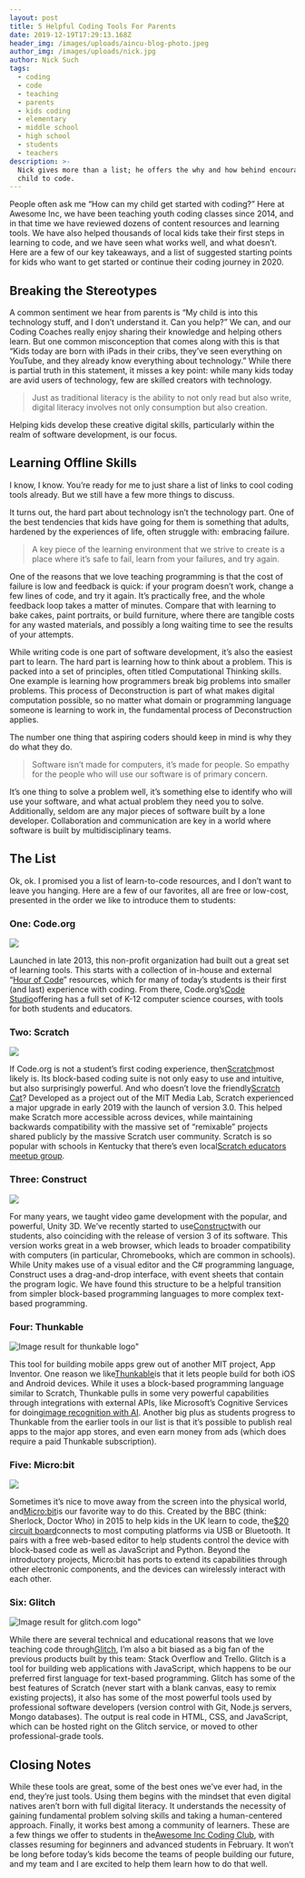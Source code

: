 ```yaml
---
layout: post
title: 5 Helpful Coding Tools For Parents
date: 2019-12-19T17:29:13.168Z
header_img: /images/uploads/aincu-blog-photo.jpeg
author_img: /images/uploads/nick.jpg
author: Nick Such
tags:
  - coding
  - code
  - teaching
  - parents
  - kids coding
  - elementary
  - middle school
  - high school
  - students
  - teachers
description: >-
  Nick gives more than a list; he offers the why and how behind encouraging your
  child to code.
---
```



People often ask me “How can my child get started with coding?” Here at Awesome Inc, we have been teaching youth coding classes since 2014, and in that time we have reviewed dozens of content resources and learning tools. We have also helped thousands of local kids take their first steps in learning to code, and we have seen what works well, and what doesn’t. Here are a few of our key takeaways, and a list of suggested starting points for kids who want to get started or continue their coding journey in 2020.



## Breaking the Stereotypes

A common sentiment we hear from parents is “My child is into this technology stuff, and I don’t understand it. Can you help?” We can, and our Coding Coaches really enjoy sharing their knowledge and helping others learn. But one common misconception that comes along with this is that “Kids today are born with iPads in their cribs, they’ve seen everything on YouTube, and they already know everything about technology.” While there is partial truth in this statement, it misses a key point: while many kids today are avid users of technology, few are skilled creators with technology. 

> Just as traditional literacy is the ability to not only read but also write, digital literacy involves not only consumption but also creation. 

Helping kids develop these creative digital skills, particularly within the realm of software development, is our focus.

## Learning Offline Skills

I know, I know. You’re ready for me to just share a list of links to cool coding tools already. But we still have a few more things to discuss.



It turns out, the hard part about technology isn’t the technology part. One of the best tendencies that kids have going for them is something that adults, hardened by the experiences of life, often struggle with: embracing failure.

>  A key piece of the learning environment that we strive to create is a place where it’s safe to fail, learn from your failures, and try again. 

One of the reasons that we love teaching programming is that the cost of failure is low and feedback is quick: if your program doesn’t work, change a few lines of code, and try it again. It’s practically free, and the whole feedback loop takes a matter of minutes. Compare that with learning to bake cakes, paint portraits, or build furniture, where there are tangible costs for any wasted materials, and possibly a long waiting time to see the results of your attempts.



While writing code is one part of software development, it’s also the easiest part to learn. The hard part is learning how to think about a problem. This is packed into a set of principles, often titled Computational Thinking skills. One example is learning how programmers break big problems into smaller problems. This process of Deconstruction is part of what makes digital computation possible, so no matter what domain or programming language someone is learning to work in, the fundamental process of Deconstruction applies.



The number one thing that aspiring coders should keep in mind is why they do what they do. 

> Software isn’t made for computers, it’s made for people. So empathy for the people who will use our software is of primary concern. 

It’s one thing to solve a problem well, it’s something else to identify who will use your software, and what actual problem they need you to solve. Additionally, seldom are any major pieces of software built by a lone developer. Collaboration and communication are key in a world where software is built by multidisciplinary teams.



## The List

Ok, ok. I promised you a list of learn-to-code resources, and I don’t want to leave you hanging. Here are a few of our favorites, all are free or low-cost, presented in the order we like to introduce them to students:



### One: Code.org

![](https://lh4.googleusercontent.com/BBe_Uu7izC0gkAI2fykDbajqEZjfsIoghQ2G04kUaaqBQiE7zJ2V3SpgWfndqBt2ukR6SuIbHTTrrfRe2znYVVLvUms5dyH9WV_bVwfgC29pM7FAeJgTk9UUwSNkljqW2bHgtwlL)

Launched in late 2013, this non-profit organization had built out a great set of learning tools. This starts with a collection of in-house and external “[Hour of Code](https://code.org/learn)” resources, which for many of today’s students is their first (and last) experience with coding. From there, Code.org’s[Code Studio](https://studio.code.org/)offering has a full set of K-12 computer science courses, with tools for both students and educators.



### Two: Scratch

![](https://lh3.googleusercontent.com/0MtOWolPwr5yCXImha-OLOAZbKUoFuPPaZxI1BYYrAj6FosLie2hvkBzaRAb1bnLKmctIZsuS02ts6Vc96MIjb4LKlmt-uejl1xMM8Atn1L6RWG0sAuxpNdIwdRLjD89zonOs5YJ)

If Code.org is not a student’s first coding experience, then[Scratch](https://scratch.mit.edu/)most likely is. Its block-based coding suite is not only easy to use and intuitive, but also surprisingly powerful. And who doesn’t love the friendly[Scratch Cat](https://en.scratch-wiki.info/wiki/Scratch_Cat)? Developed as a project out of the MIT Media Lab, Scratch experienced a major upgrade in early 2019 with the launch of version 3.0. This helped make Scratch more accessible across devices, while maintaining backwards compatibility with the massive set of “remixable” projects shared publicly by the massive Scratch user community. Scratch is so popular with schools in Kentucky that there’s even local[Scratch educators meetup group](https://www.meetup.com/ScratchEd-Lexington/).



### Three: Construct

![](https://lh3.googleusercontent.com/RKVa0lwTn05vl9mh0jRlxEp5zq-7baeE3cfXtIfEtR_Xc_m7fu-KZNHBbVyvTwOVaMGmIOfblxE93RM4yBEPa9PUMM22ZRmdz6_RjwMSHWy1Z8Jijo47x4eFUMwL_YXqB387bE5j)

For many years, we taught video game development with the popular, and powerful, Unity 3D. We’ve recently started to use[Construct](https://www.construct.net/en)with our students, also coinciding with the release of version 3 of its software. This version works great in a web browser, which leads to broader compatibility with computers (in particular, Chromebooks, which are common in schools). While Unity makes use of a visual editor and the C# programming language, Construct uses a drag-and-drop interface, with event sheets that contain the program logic. We have found this structure to be a helpful transition from simpler block-based programming languages to more complex text-based programming.



### Four: Thunkable

![Image result for thunkable logo"](https://lh4.googleusercontent.com/K7ZY7WeXSpafc6gQAVlzgkue1asOvrMmA87ZwtiS2t0iBgAUvrs8ER5nq544x5cowb-ghB6b-HeNYCmrtmxM0PscNacj3RCcpwNH8C6uxRkTx4m4l5PFH98qlYdNHiRbwa6R06wD)

This tool for building mobile apps grew out of another MIT project, App Inventor. One reason we like[Thunkable](https://thunkable.com/)is that it lets people build for both iOS and Android devices. While it uses a block-based programming language similar to Scratch, Thunkable pulls in some very powerful capabilities through integrations with external APIs, like Microsoft’s Cognitive Services for doing[image recognition with AI](https://docs.thunkable.com/image-recognizer). Another big plus as students progress to Thunkable from the earlier tools in our list is that it’s possible to publish real apps to the major app stores, and even earn money from ads (which does require a paid Thunkable subscription).



### Five: Micro:bit

![](https://lh3.googleusercontent.com/rH8SgVmtaXhRwh8YwqfQ1lZ4EJNvw1Zije6Pr3etLnbgbDKMHv2XNfC5TAthzBT50ebWiIgBdo8_fKwwxIlCQb2jL6l655LRWMXL3JhFC6B-J-dLLwuo6Fi9IUDW-3AWOAJ658Ii)

Sometimes it’s nice to move away from the screen into the physical world, and[Micro:bit](https://microbit.org/)is our favorite way to do this. Created by the BBC (think: Sherlock, Doctor Who) in 2015 to help kids in the UK learn to code, the[$20 circuit board](https://microbit.org/resellers/)connects to most computing platforms via USB or Bluetooth. It pairs with a free web-based editor to help students control the device with block-based code as well as JavaScript and Python. Beyond the introductory projects, Micro:bit has ports to extend its capabilities through other electronic components, and the devices can wirelessly interact with each other.



### Six: Glitch

![Image result for glitch.com logo"](https://lh5.googleusercontent.com/BAyUc0OG1rpfhXprlIIZvuqXLffdA09V5cw_LsATg5gxd9PyIAOXFgWX_OuUzxk1gWIk7NwHUXpE94T3XPOqGd8XgjxZYqxSgwaBG6PmRFeiyc77SSkHJSOdAeeIT1jxJ8bNl8xI)

While there are several technical and educational reasons that we love teaching code through[Glitch](https://glitch.com/), I’m also a bit biased as a big fan of the previous products built by this team: Stack Overflow and Trello. Glitch is a tool for building web applications with JavaScript, which happens to be our preferred first language for text-based programming. Glitch has some of the best features of Scratch (never start with a blank canvas, easy to remix existing projects), it also has some of the most powerful tools used by professional software developers (version control with Git, Node.js servers, Mongo databases). The output is real code in HTML, CSS, and JavaScript, which can be hosted right on the Glitch service, or moved to other professional-grade tools.



## Closing Notes

While these tools are great, some of the best ones we’ve ever had, in the end, they’re just tools. Using them begins with the mindset that even digital natives aren’t born with full digital literacy. It understands the necessity of gaining fundamental problem solving skills and taking a human-centered approach. Finally, it works best among a community of learners. These are a few things we offer to students in the[Awesome Inc Coding Club](https://www.awesomeinc.org/learn/youth), with classes resuming for beginners and advanced students in February. It won’t be long before today’s kids become the teams of people building our future, and my team and I are excited to help them learn how to do that well.
